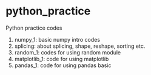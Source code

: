 # python_practice
Python practice codes

1. numpy_1: basic numpy intro codes
2. splicing: about splicing, shape, reshape, sorting etc.
3. random_1: codes for using random module
4. matplotlib_1: code for using matplotlib
5. pandas_1: code for using pandas basic
